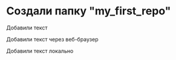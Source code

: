 # Создали папку "my_first_repo" 

Добавили текст

Добавили текст через веб-браузер

Добавили текст локально
